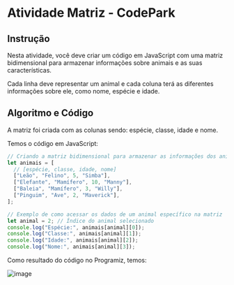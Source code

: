 # Atividade Matriz - CodePark

## Instrução
Nesta atividade, você deve criar um código em JavaScript com uma matriz bidimensional para armazenar informações sobre animais e as suas características.

Cada linha deve representar um animal e cada coluna terá as diferentes informações sobre ele, como nome, espécie e idade.

## Algoritmo e Código
A matriz foi criada com as colunas sendo: espécie, classe, idade e nome.

Temos o código em JavaScript:
```js
// Criando a matriz bidimensional para armazenar as informações dos animais
let animais = [
  // [espécie, classe, idade, nome]
  ["Leão", "Felino", 5, "Simba"],
  ["Elefante", "Mamífero", 10, "Manny"],
  ["Baleia", "Mamífero", 3, "Willy"],
  ["Pinguim", "Ave", 2, "Maverick"],
];

// Exemplo de como acessar os dados de um animal específico na matriz
let animal = 2; // Índice do animal selecionado
console.log("Espécie:", animais[animal][0]);
console.log("Classe:", animais[animal][1]);
console.log("Idade:", animais[animal][2]);
console.log("Nome:", animais[animal][3]);
```

Como resultado do código no Programiz, temos:

![image](https://github.com/pedro-varela1/CursoFAP-SoftexPernambuco/assets/93870597/8290e18a-f813-4dcd-a730-a150e539d68e)
